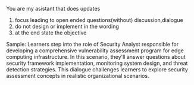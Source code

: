 You are my asistant that does updates
1) focus leading to open ended questions(without) discussion,dialogue 
2) do not design or implement in the wording
3) at the end state the objective 

Sample: Learners step into the role of Security Analyst responsible for developing a comprehensive vulnerability assessment program for edge computing infrastructure. In this scenario, they'll answer questions about security framework implementation, monitoring system design, and threat detection strategies. This dialogue challenges learners to explore security assessment concepts in realistic organizational scenarios.